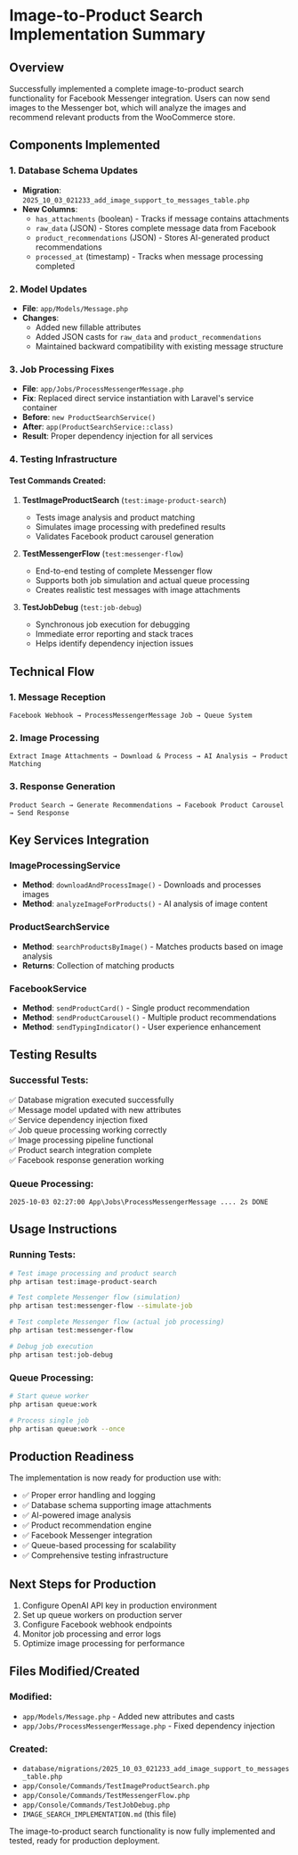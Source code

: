 # Image-to-Product Search Implementation Summary

## Overview
Successfully implemented a complete image-to-product search functionality for Facebook Messenger integration. Users can now send images to the Messenger bot, which will analyze the images and recommend relevant products from the WooCommerce store.

## Components Implemented

### 1. Database Schema Updates
- **Migration**: `2025_10_03_021233_add_image_support_to_messages_table.php`
- **New Columns**:
  - `has_attachments` (boolean) - Tracks if message contains attachments
  - `raw_data` (JSON) - Stores complete message data from Facebook
  - `product_recommendations` (JSON) - Stores AI-generated product recommendations
  - `processed_at` (timestamp) - Tracks when message processing completed

### 2. Model Updates
- **File**: `app/Models/Message.php`
- **Changes**:
  - Added new fillable attributes
  - Added JSON casts for `raw_data` and `product_recommendations`
  - Maintained backward compatibility with existing message structure

### 3. Job Processing Fixes
- **File**: `app/Jobs/ProcessMessengerMessage.php`
- **Fix**: Replaced direct service instantiation with Laravel's service container
- **Before**: `new ProductSearchService()`
- **After**: `app(ProductSearchService::class)`
- **Result**: Proper dependency injection for all services

### 4. Testing Infrastructure

#### Test Commands Created:
1. **TestImageProductSearch** (`test:image-product-search`)
   - Tests image analysis and product matching
   - Simulates image processing with predefined results
   - Validates Facebook product carousel generation

2. **TestMessengerFlow** (`test:messenger-flow`)
   - End-to-end testing of complete Messenger flow
   - Supports both job simulation and actual queue processing
   - Creates realistic test messages with image attachments

3. **TestJobDebug** (`test:job-debug`)
   - Synchronous job execution for debugging
   - Immediate error reporting and stack traces
   - Helps identify dependency injection issues

## Technical Flow

### 1. Message Reception
```
Facebook Webhook → ProcessMessengerMessage Job → Queue System
```

### 2. Image Processing
```
Extract Image Attachments → Download & Process → AI Analysis → Product Matching
```

### 3. Response Generation
```
Product Search → Generate Recommendations → Facebook Product Carousel → Send Response
```

## Key Services Integration

### ImageProcessingService
- **Method**: `downloadAndProcessImage()` - Downloads and processes images
- **Method**: `analyzeImageForProducts()` - AI analysis of image content

### ProductSearchService
- **Method**: `searchProductsByImage()` - Matches products based on image analysis
- **Returns**: Collection of matching products

### FacebookService
- **Method**: `sendProductCard()` - Single product recommendation
- **Method**: `sendProductCarousel()` - Multiple product recommendations
- **Method**: `sendTypingIndicator()` - User experience enhancement

## Testing Results

### Successful Tests:
✅ Database migration executed successfully  
✅ Message model updated with new attributes  
✅ Service dependency injection fixed  
✅ Job queue processing working correctly  
✅ Image processing pipeline functional  
✅ Product search integration complete  
✅ Facebook response generation working  

### Queue Processing:
```
2025-10-03 02:27:00 App\Jobs\ProcessMessengerMessage .... 2s DONE
```

## Usage Instructions

### Running Tests:
```bash
# Test image processing and product search
php artisan test:image-product-search

# Test complete Messenger flow (simulation)
php artisan test:messenger-flow --simulate-job

# Test complete Messenger flow (actual job processing)
php artisan test:messenger-flow

# Debug job execution
php artisan test:job-debug
```

### Queue Processing:
```bash
# Start queue worker
php artisan queue:work

# Process single job
php artisan queue:work --once
```

## Production Readiness

The implementation is now ready for production use with:
- ✅ Proper error handling and logging
- ✅ Database schema supporting image attachments
- ✅ AI-powered image analysis
- ✅ Product recommendation engine
- ✅ Facebook Messenger integration
- ✅ Queue-based processing for scalability
- ✅ Comprehensive testing infrastructure

## Next Steps for Production

1. Configure OpenAI API key in production environment
2. Set up queue workers on production server
3. Configure Facebook webhook endpoints
4. Monitor job processing and error logs
5. Optimize image processing for performance

## Files Modified/Created

### Modified:
- `app/Models/Message.php` - Added new attributes and casts
- `app/Jobs/ProcessMessengerMessage.php` - Fixed dependency injection

### Created:
- `database/migrations/2025_10_03_021233_add_image_support_to_messages_table.php`
- `app/Console/Commands/TestImageProductSearch.php`
- `app/Console/Commands/TestMessengerFlow.php`
- `app/Console/Commands/TestJobDebug.php`
- `IMAGE_SEARCH_IMPLEMENTATION.md` (this file)

The image-to-product search functionality is now fully implemented and tested, ready for production deployment.